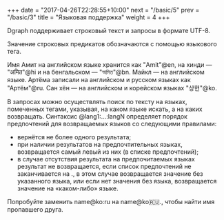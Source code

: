 +++
date =  "2017-04-26T22:28:55+10:00"
next = "/basic/5"
prev = "/basic/3"
title = "Языковая поддержка"
weight = 4
+++

Dgraph поддерживает строковый текст  и запросы в формате UTF-8.

Значение строковых предикатов обозначаются с помощью языкового тега.

Имя Амит на английском языке хранится как "Amit"@en, на хинди — "अमित"@hi и на бенгальском — "অমিত"@bn. Майкл — на английском языке. Артёма записали на английском и русском языках как "Артём"@ru. Сан хён — на английском и корейском языках "상현"@ko.

В запросах можно осуществлять поиск по тексту на языках, помеченных тегами, указывая, на каком языке искать, а на каких возвращать. Синтаксис @lang1:...:langN определяет порядок предпочтений для возвращаемых языков со следующими правилами:

- вернётся не более одного результата;
- при наличии результатов на предпочтительных языках, возвращается самый левый из них (в списке предпочтений);
- в случае отсутствия результата на предпочитаемых языках результат не возвращается, если список предпочтений не заканчивается на ., в этом случае возвращается значение без указанного языка, или если нет значения без языка, возвращается значение на «каком-либо» языке.

Попробуйте заменить name@ko:ru на name@ko:ru:., чтобы найти имя пропавшего друга.